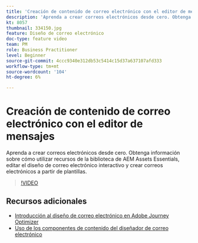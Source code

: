 ```yaml
---
title: 'Creación de contenido de correo electrónico con el editor de mensajes '
description: 'Aprenda a crear correos electrónicos desde cero. Obtenga información sobre cómo utilizar recursos de la biblioteca de AEM Assets Essentials, editar el diseño de correo electrónico interactivo y crear correos electrónicos a partir de plantillas. '
kt: 8057
thumbnail: 334150.jpg
feature: Diseño de correo electrónico
doc-type: feature video
team: PM
role: Business Practitioner
level: Beginner
source-git-commit: 4ccc9340e312db53c5414c15d37a637107afd333
workflow-type: tm+mt
source-wordcount: '104'
ht-degree: 6%

---
```



# Creación de contenido de correo electrónico con el editor de mensajes

Aprenda a crear correos electrónicos desde cero. Obtenga información sobre cómo utilizar recursos de la biblioteca de AEM Assets Essentials, editar el diseño de correo electrónico interactivo y crear correos electrónicos a partir de plantillas.

>[!VIDEO](https://video.tv.adobe.com/v/334150?quality=12)

## Recursos adicionales

* [Introducción al diseño de correo electrónico en Adobe Journey Optimizer](https://experienceleague.adobe.com/docs/journey-optimizer/using/create-messages/email-designer/design-emails.html)
* [Uso de los componentes de contenido del diseñador de correo electrónico](https://experienceleague.adobe.com/docs/journey-optimizer/using/create-messages/email-designer/design-emails.html)
